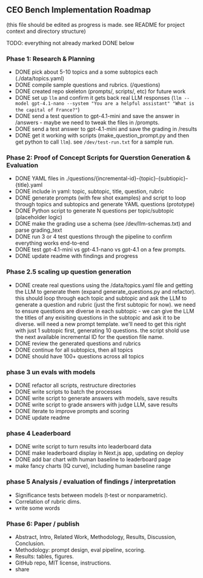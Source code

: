 ## CEO Bench Implementation Roadmap

(this file should be edited as progress is made. see README for project context and directory structure)

TODO: everything not already marked DONE below

### Phase 1: Research & Planning

* DONE pick about 5-10 topics and a some subtopics each (./data/topics.yaml)
* DONE compile sample questions and rubrics. (/questions)
* DONE created repo skeleton (prompts/, scripts/, etc) for future work
* DONE set up `llm` and confirm it gets back real LLM responses (`llm --model gpt-4.1-nano --system "You are a helpful assistant" "What is the capital of France?"`)
* DONE send a test question to gpt-4.1-mini and save the answer in /answers - maybe we need to tweak the files in /prompts.
* DONE send a test answer to gpt-4.1-mini and save the grading in /results
* DONE get it working with scripts (make_question_prompt.py and then get python to call `llm`). see `/dev/test-run.txt` for a sample run.

### Phase 2: Proof of Concept Scripts for Querstion Generation & Evaluation

* DONE YAML files in ./questions/{incremental-id}-{topic}-{subtiopic}-{title}.yaml
* DONE include in yaml: topic, subtopic, title, question, rubric
* DONE generate prompts (with few shot examples) and script to loop through topics and subtopics and generate YAML questions (prototype)
* DONE Python script to generate N questions per topic/subtopic (placeholder logic)
* DONE make the grading use a schema (see /dev/llm-schemas.txt) and parse grading_text
* DONE run 3 or 4 test questions through the pipeline to confirm everything works end-to-end
* DONE test gpt-4.1-mini vs gpt-4.1-nano vs gpt-4.1 on a few prompts.
* DONE update readme with findings and progress

### Phase 2.5 scaling up question generation

* DONE create real questions using the /data/topics.yaml file and getting the LLM to generate them (expand generate_questions.py and refactor). this should loop through each topic and subtopic and ask the LLM to generate a question and rubric (just the first subtopic for now). we need to ensure questions are diverse in each subtopic - we can give the LLM the titles of any exisiting questions in the subtopic and ask it to be diverse. will need a new prompt template. we'll need to get this right with just 1 subtopic first, generating 10 questions. the script shold use the next available incremental ID for the question file name.
* DONE  review the generated questions and rubrics
* DONE continue for all subtopics, then all topics
* DONE should have 100+ questions across all topics

### phase 3 un evals with models

* DONE refactor all scripts, restructure directories
* DONE write scripts to batch the processes
* DONE write script to generate answers with models, save results
* DONE write script to grade answers with judge LLM, save results
* DONE iterate to improve prompts and scoring
* DONE update readme

### phase 4 Leaderboard

* DONE write script to turn results into leaderboard data
* DONE make leaderboard display in Next.js app, updating on deploy
* DONE add bar chart with human baseline to leaderboard page
* make fancy charts (IQ curve), including human baseline range

### phase 5 Analysis / evaluation of findings / interpretation

* Significance tests between models (t‑test or nonparametric).
* Correlation of rubric dims.
* write some words

### Phase 6: Paper / publish

* Abstract, Intro, Related Work, Methodology, Results, Discussion, Conclusion.
* Methodology: prompt design, eval pipeline, scoring.
* Results: tables, figures.
* GitHub repo, MIT license, instructions.
* share
